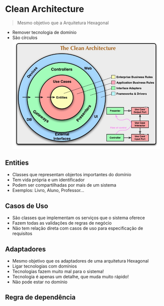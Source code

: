 # Clean Architecture
> Mesmo objetivo que a Arquitetura Hexagonal
- Remover tecnologia de domínio
- São círculos
![](../../../../assets/CleanArchitecture.jpg)


## Entities
- Classes que representam objertos importantes do domínio
- Tem vida própria e um identificador
- Podem ser compartilhadas por mais de um sistema
- Exemplos: Livro, Aluno, Professor...

## Casos de Uso
- São classes que implementam os serviços que o sistema oferece
- Fazem todas as validações de regras de negócio
- Não tem relação direta com casos de uso para especificação de requisitos

## Adaptadores
- Mesmo objetivo que os adaptadores de uma arquitetura Hexagonal
- Ligar tecnologias com domínios
- Tecnologias fazem muito mal para o sistema!
- Tecnologia é apenas um detalhe, que muda muito rápido!
- Não pode estar no domínio

## Regra de dependência
